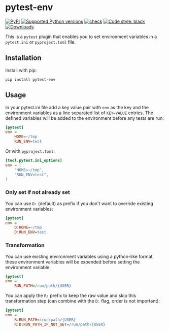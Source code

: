 # pytest-env

[![PyPI](https://img.shields.io/pypi/v/pytest-env?style=flat-square)](https://pypi.org/project/pytest-env/)
[![Supported Python
versions](https://img.shields.io/pypi/pyversions/pytest-env.svg)](https://pypi.org/project/pytest-env/)
[![check](https://github.com/pytest-dev/pytest-env/actions/workflows/check.yml/badge.svg)](https://github.com/pytest-dev/pytest-env/actions/workflows/check.yml)
[![Code style:
black](https://img.shields.io/badge/code%20style-black-000000.svg)](https://github.com/psf/black)
[![Downloads](https://static.pepy.tech/badge/pytest-env/month)](https://pepy.tech/project/pytest-env)

This is a `pytest` plugin that enables you to set environment variables in a `pytest.ini` or `pyproject.toml` file.

## Installation

Install with pip:

```shell
pip install pytest-env
```

## Usage

In your pytest.ini file add a key value pair with `env` as the key and the environment variables as a line separated
list of `KEY=VALUE` entries. The defined variables will be added to the environment before any tests are run:

```ini
[pytest]
env =
    HOME=~/tmp
    RUN_ENV=test
```

Or with `pyproject.toml`:

```toml
[tool.pytest.ini_options]
env = [
    "HOME=~/tmp",
    "RUN_ENV=test",
]
```

### Only set if not already set

You can use `D:` (default) as prefix if you don't want to override existing environment variables:

```ini
[pytest]
env =
    D:HOME=~/tmp
    D:RUN_ENV=test
```

### Transformation

You can use existing environment variables using a python-like format, these environment variables will be expended
before setting the environment variable:

```ini
[pytest]
env =
    RUN_PATH=/run/path/{USER}
```

You can apply the `R:` prefix to keep the raw value and skip this transformation step (can combine with the `D:` flag,
order is not important):

```ini
[pytest]
env =
    R:RUN_PATH=/run/path/{USER}
    R:D:RUN_PATH_IF_NOT_SET=/run/path/{USER}
```
